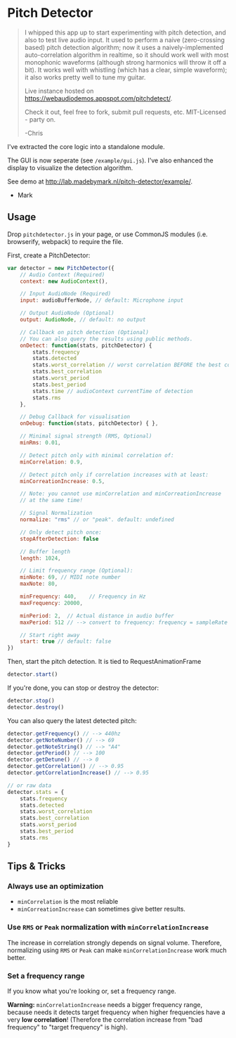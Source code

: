 # Pitch Detector

> I whipped this app up to start experimenting with pitch detection, and also to test live audio input.  It used to perform a naive (zero-crossing based) pitch detection algorithm; now it uses a naively-implemented auto-correlation algorithm in realtime, so it should work well with most monophonic waveforms (although strong harmonics will throw it off a bit).  It works well with whistling (which has a clear, simple waveform); it also works pretty well to tune my guitar.
> 
> Live instance hosted on https://webaudiodemos.appspot.com/pitchdetect/.
> 
> Check it out, feel free to fork, submit pull requests, etc.  MIT-Licensed - party on.
> 
> -Chris

I've extracted the core logic into a standalone module.

The GUI is now seperate (see `/example/gui.js`). I've also enhanced the display to visualize the detection algorithm.

See demo at http://lab.madebymark.nl/pitch-detector/example/.

- Mark

## Usage

Drop `pitchdetector.js` in your page, or use CommonJS modules (i.e. browserify, webpack) to require the file.

First, create a PitchDetector:
```javascript
var detector = new PitchDetector({
	// Audio Context (Required)
	context: new AudioContext(),

	// Input AudioNode (Required)
	input: audioBufferNode, // default: Microphone input

	// Output AudioNode (Optional)
	output: AudioNode, // default: no output

	// Callback on pitch detection (Optional)
	// You can also query the results using public methods.
	onDetect: function(stats, pitchDetector) { 
		stats.frequency
		stats.detected
		stats.worst_correlation // worst correlation BEFORE the best correlation (local minimum, not global minimum!)
		stats.best_correlation 
		stats.worst_period
		stats.best_period
		stats.time // audioContext currentTime of detection
		stats.rms
	},

	// Debug Callback for visualisation
	onDebug: function(stats, pitchDetector) { },

	// Minimal signal strength (RMS, Optional)
	minRms: 0.01,

	// Detect pitch only with minimal correlation of:
	minCorrelation: 0.9,

	// Detect pitch only if correlation increases with at least:
	minCorreationIncrease: 0.5,

	// Note: you cannot use minCorrelation and minCorreationIncrease
	// at the same time!

	// Signal Normalization
	normalize: "rms" // or "peak". default: undefined

	// Only detect pitch once:
	stopAfterDetection: false

	// Buffer length
	length: 1024,

	// Limit frequency range (Optional):
	minNote: 69, // MIDI note number
	maxNote: 80, 

	minFrequency: 440,    // Frequency in Hz
	maxFrequency: 20000,

	minPeriod: 2,  // Actual distance in audio buffer
	maxPeriod: 512 // --> convert to frequency: frequency = sampleRate / period

	// Start right away
	start: true // default: false
})
```

Then, start the pitch detection. It is tied to RequestAnimationFrame
```javascript
detector.start()
```

If you're done, you can stop or destroy the detector:
```javascript
detector.stop()
detector.destroy()
```

You can also query the latest detected pitch:
```javascript
detector.getFrequency() // --> 440hz
detector.getNoteNumber() // --> 69
detector.getNoteString() // --> "A4"
detector.getPeriod() // --> 100
detector.getDetune() // --> 0
detector.getCorrelation() // --> 0.95
detector.getCorrelationIncrease() // --> 0.95

// or raw data
detector.stats = {
	stats.frequency
	stats.detected
	stats.worst_correlation
	stats.best_correlation 
	stats.worst_period
	stats.best_period
	stats.rms
}
```

## Tips & Tricks

### Always use an optimization

* `minCorrelation` is the most reliable
* `minCorreationIncrease` can sometimes give better results.

### Use `RMS` or `Peak` normalization with `minCorrelationIncrease`

The increase in correlation strongly depends on signal volume. Therefore, normalizing using `RMS` or `Peak` can make `minCorrelationIncrease` work much better.

### Set a frequency range

If you know what you're looking or, set a frequency range. 

**Warning:** `minCorrelationIncrease` needs a bigger frequency range, because needs it detects target frequency when higher frequencies have a very **low correlation**! (Therefore the correlation increase from "bad frequency" to "target frequency" is high).